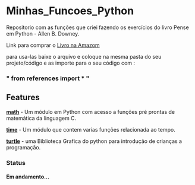 # Minhas_Funcoes_Python
 
 Repositorio com as funções que criei fazendo os exercícios do livro Pense em Python - Allen B. Downey.
 
 Link para comprar o [Livro na Amazom](https://www.amazon.com.br/gp/product/B07QL2LKBG/ref=dbs_a_def_rwt_bibl_vppi_i0)
 
 para usa-las baixe o arquivo e coloque na mesma pasta do seu projeto/código e as importe para o seu código com : 

### " from references import * "


## Features

[**math**](https://docs.python.org/3/library/math.html?highlight=math#module-math)   - Um módulo em Python com acesso a funções pré prontas de matemática da linguagem C.

[**time**](https://docs.python.org/3/library/time.html?highlight=time#module-time)   - Um módulo que contem varias funções relacionada ao tempo.

[**turtle**](https://docs.python.org/3/library/turtle.html?highlight=turtle#module-turtle) - uma Biblioteca Grafica do python para introdução de crianças a programação.

### Status
#### Em andamento...